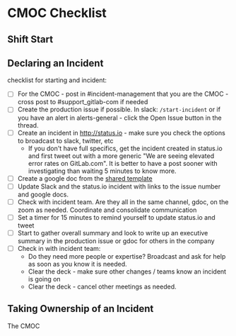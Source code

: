 # CMOC Checklist

## Shift Start


## Declaring an Incident

checklist for starting and incident:

- [ ] For the CMOC - post in #incident-management that you are the CMOC - cross post to #support_gitlab-com if needed
- [ ] Create the production issue if possible.  In slack:  `/start-incident` or if you have an alert in alerts-general - click the Open Issue button in the thread.
- [ ] Create an incident in http://status.io - make sure you check the options to broadcast to slack, twitter, etc
  * If you don't have full specifics, get the incident created in status.io and first tweet out with a more generic "We are seeing elevated error rates on GitLab.com".  It is better to have a post sooner with investigating than waiting 5 minutes to know more.
- [ ] Create a google doc from the [shared template](https://docs.google.com/document/d/1NMZllwnK70-WLUn_9IiiyMWeXs-JKPEiq-lordxJAig/edit#)
- [ ] Update Slack and the status.io incident with links to the issue number and google docs.
- [ ] Check with incident team.  Are they all in the same channel, gdoc, on the zoom as needed.  Coordinate and consolidate communication
- [ ] Set a timer for 15 minutes to remind yourself to update status.io and tweet
- [ ] Start to gather overall summary and look to write up an executive summary in the production issue or gdoc for others in the company
- [ ] Check in with incident team:
  * Do they need more people or expertise? Broadcast and ask for help as soon as you know it is needed.
  * Clear the deck - make sure other changes / teams know an incident is going on
  * Clear the deck - cancel other meetings as needed.

## Taking Ownership of an Incident

The CMOC 


